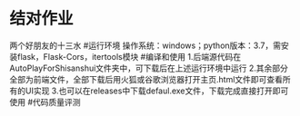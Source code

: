 # 结对作业
两个好朋友的十三水
#运行环境
操作系统：windows；python版本：3.7，需安装flask，Flask-Cors，itertools模块
#编译和使用
1.后端源代码在AutoPlayForShisanshui文件夹中，可下载后在上述运行环境中运行
2.其余部分全部为前端文件，全部下载后用火狐或谷歌浏览器打开主页.html文件即可查看所有的UI实现
3.也可以在releases中下载defaul.exe文件，下载完成直接打开即可使用
#代码质量评测
